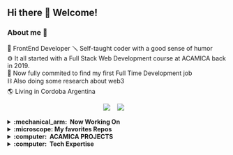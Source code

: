 ## Hi there 👋  Welcome!

### About me :mate:

:telescope: FrontEnd Developer 
:screwdriver: Self-taught coder with a good sense of humor  
:gear: It all started with a Full Stack Web Development course at ACAMICA back in 2019.  
:toolbox: Now fully commited to find my first Full Time Development job  
:chains: Also doing some research about web3  
:earth_americas: Living in Cordoba Argentina  

<p align="center">
  <a href="mailto:lucasjosealonso@gmail.com"><img src="https://img.shields.io/badge/gmail-%23D14836.svg?&style=for-the-badge&logo=gmail&logoColor=white" /></a>&nbsp;&nbsp;&nbsp;&nbsp;<a href="https://www.linkedin.com/in/lucas-alonso-50a23b1a8/"><img src="https://img.shields.io/badge/linkedin-%230077B5.svg?&style=for-the-badge&logo=linkedin&logoColor=white" /></a>&nbsp;&nbsp;&nbsp;&nbsp;

  <details>
  <summary><b>:mechanical_arm: 	&nbsp;Now Working On</b></summary>
  <br/>
    <a href="https://github.com/lucasAlonso/rumboFijoBackend">:compass: BACKEND NODE RUMBO FIJO APP </a><b> <br/>
    
  </details>
  
<details>
  <summary><b>:microscope:&nbsp;My favorites Repos</b></summary>
  <br/>
    <a href="https://github.com/lucasAlonso/react-petbot">:dog: Petbot </a><b> <br/>
    <a href="https://github.com/lucasAlonso/panelProBack">:compass: CRUD for surveyor jobs </a><b><br/>
    <a href="https://github.com/lucasAlonso/apiFoodBackend">:motor_scooter:  RESTFUL API </a><b><br/>
    <a href="https://github.com/lucasAlonso/juaniChallenge">:receipt: Web3 Challenge </a><b><br/>
  </details>
  
  <details>
  <summary><b>:computer: &nbsp;ACAMICA PROJECTS</b></summary>
  <summary><b>:star_struck:&nbsp;My Acamica's Web Dev projects</b></summary>
  <br/>
    <a href="https://github.com/lucasAlonso/acamicaPodcast">:chopsticks: Landing Page using HTML + CSS only </a><b> <br/>
    <a href="https://github.com/lucasAlonso/gifOsAcamica">:hourglass:  first Js project</a><b><br/>
    <a href="https://github.com/lucasAlonso/apiFoodBackend">:motor_scooter:  RESTFUL API </a><b><br/>
    
  </details>
  
  <details>
  <summary><b>:computer: &nbsp;Tech Expertise</b></summary>  
    
  <br/>


![HTML5](https://img.shields.io/badge/HTML5-E34F26.svg?&style=flat&logo=html5&logoColor=white)&nbsp;
![CSS3](https://img.shields.io/badge/CSS3-%231572B6.svg?&style=flat&logo=css3&logoColor=white)&nbsp;
![JavaScript](https://img.shields.io/badge/JAVASCRIPT-323330.svg?&style=flat&logo=javascript&logoColor=%23F7DF1E)&nbsp;
![React](https://img.shields.io/badge/REACT-323330.svg?&style=flat&logo=javascript&logoColor=%23F7DF1E)&nbsp;
![Git](https://img.shields.io/badge/GIT-%23F05033.svg?&style=flat&logo=git&logoColor=white)&nbsp;  
![GitHub](https://img.shields.io/badge/GITHUB-%23121011.svg?&style=flat&logo=github&logoColor=white)&nbsp;
![Docker](https://img.shields.io/badge/DOCKER-2496ED.svg?&style=flat&logo=docker&logoColor=white)&nbsp;
![Postgres](https://img.shields.io/badge/POSTGRES-%23316192.svg?&style=flat&logo=postgresql&logoColor=white)  
![MySQL](https://img.shields.io/badge/MARIADB-4479A1.svg?&style=flat&logo=mariadb&logoColor=white)
![SQLite](https://img.shields.io/badge/SQLITE-003B57.svg?&style=flat&logo=sqlite&logoColor=white)
![REST API](https://img.shields.io/badge/REST-02569B.svg?&style=flat&logo=rest&logoColor=white)&nbsp;
![LINUX](https://img.shields.io/badge/LINUX-FCC624?style=flat-square&logo=linux&logoColor=black)
![VSCode](https://img.shields.io/badge/VSCODE-007ACC.svg?&style=flat&logo=visual-studio-code)&nbsp;


</details>
